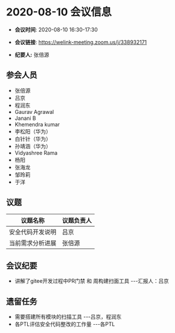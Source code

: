 # 2020-08-10 会议信息  

-  **会议时间**: 2020-08-10  16:30-17:30
-  **会议链接**: https://welink-meeting.zoom.us/j/338932171

-  **纪要人:** 张倍源

## 参会人员
- 张倍源
- 吕京
- 程润东
- Gaurav Agrawal
- Janani B
- Khemendra kumar
- 李松阳（华为）
- 白针针（华为）
- 孙靖涵（华为）
- Vidyashree Rama
- 杨阳
- 张海龙
- 邹玲莉
- 于洋

## 议题

议题名称 | 议题负责人
---- | ----
安全代码开发说明  | 吕京
当前需求分析进展 | 张倍源

## 会议纪要
- 讲解了gitee开发过程中PR门禁 和 周构建扫面工具   ---汇报人：吕京

## 遗留任务
- 需要搭建所有模块的扫描工具   ---吕京，程润东
- 各PTL评估安全代码整改的工作量   ---各PTL
